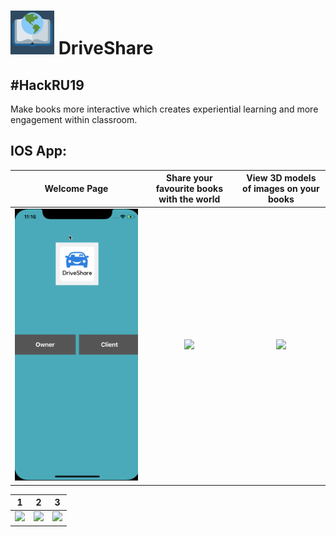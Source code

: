# <img src="https://github.com/mixemer/AR-Book-World/blob/master/images/logo6.png" width="70">   DriveShare
## #HackRU19


Make books more interactive which creates experiential learning and more engagement within classroom.

## IOS App:
Welcome Page                 |Share your favourite books with the world | View 3D models of images on your books
:---------------------------:|:------------------------------:|:------------------------------:
![](images/Welcome.PNG)      |  ![](images/Activity-Feed.PNG) | ![](images/myBooks.PNG)



1                            |  2                             | 3
:---------------------------:|:------------------------------:|:------------------------------:
![](images/Skull2.PNG)      |  ![](images/Earth.PNG)         | ![](images/Heart.PNG)
